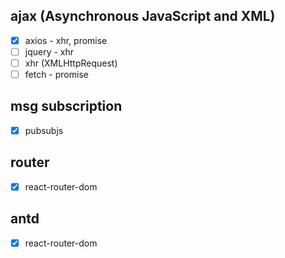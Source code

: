 ## ajax (Asynchronous JavaScript and XML)
- [x] axios - xhr, promise
- [ ] jquery - xhr
- [ ] xhr (XMLHttpRequest)
- [ ] fetch - promise
## msg subscription
- [x] pubsubjs
## router
- [x] react-router-dom
## antd
- [x] react-router-dom